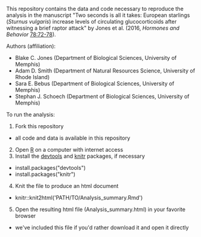 This repository contains the data and code necessary to reproduce the analysis in the manuscript "Two seconds is all it takes: European starlings (*Sturnus vulgaris*) increase levels of circulating glucocorticoids after witnessing a brief raptor attack" by Jones et al. (2016, *Hormones and Behavior* [78:72-78](http://www.sciencedirect.com/science/article/pii/S0018506X15301410)).  

Authors (affiliation):
- Blake C. Jones (Department of Biological Sciences, University of Memphis)
- Adam D. Smith (Department of Natural Resources Science, University of Rhode Island)
- Sara E. Bebus (Department of Biological Sciences, University of Memphis)
- Stephan J. Schoech (Department of Biological Sciences, University of Memphis)

To run the analysis:

1. Fork this repository
  - all code and data is available in this repository
2. Open [R](http://www.r-project.org) on a computer with internet access
3. Install the [devtools](http://cran.r-project.org/package=devtools) and [knitr](http://cran.r-project.org/package=knitr) packages, if necessary 
  - install.packages("devtools")
  - install.packages("knitr")
4. Knit the file to produce an html document
  - knitr::knit2html('PATH/TO/Analysis_summary.Rmd')
5. Open the resulting html file (Analysis_summary.html) in your favorite browser
  - we've included this file if you'd rather download it and open it directly

